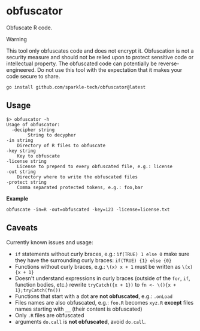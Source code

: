 # obfuscator

Obfuscate R code.

> [!WARNING]
> This tool only obfuscates code and does not encrypt it.
> Obfuscation is not a security measure and should not be relied upon to protect 
> sensitive code or intellectual property.
> The obfuscated code can potentially be reverse-engineered.
> Do not use this tool with the expectation that it makes your code secure to share.

```
go install github.com/sparkle-tech/obfuscator@latest
```

## Usage

```
$> obfuscator -h
Usage of obfuscator:
  -decipher string
        String to decypher
-in string
    Directory of R files to obfuscate
-key string
    Key to obfuscate
-license string
    License to prepend to every obfuscated file, e.g.: license
-out string
    Directory where to write the obfuscated files
-protect string
    Comma separated protected tokens, e.g.: foo,bar
```

__Example__

```
obfuscate -in=R -out=obfuscated -key=123 -license=license.txt
```

## Caveats

Currently known issues and usage:

- `if` statements without curly braces, e.g.: `ìf(TRUE) 1 else 0`
make sure they have the surrounding curly braces: `if(TRUE) {1} else {0}`
- Functions without curly braces, e.g.: `\(x) x + 1` must be written as `\(x) {x + 1}`
- Doesn't understand expressions in curly braces (outside of the `for`, `if`, function bodies, etc.)
rewrite `tryCatch({x + 1})` to `fn <- \(){x + 1};tryCatch(fn())`
- Functions that start with a dot are __not obfuscated__, e.g.: `.onLoad`
- Files names are also obfuscated, e.g.: `foo.R` becomes `xyz.R` __except__ files names 
starting with `__` (their content is obfuscated)
- Only `.R` files are obfuscated
- arguments `do.call` is __not obfuscated__, avoid `do.call`.
